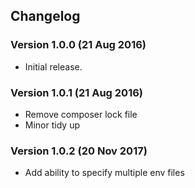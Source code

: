 Changelog
---------

### Version 1.0.0 (21 Aug 2016)

- Initial release.

### Version 1.0.1 (21 Aug 2016)

- Remove composer lock file
- Minor tidy up

### Version 1.0.2 (20 Nov 2017)

- Add ability to specify multiple env files
